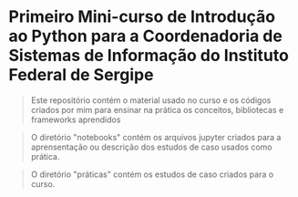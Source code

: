 # Primeiro Mini-curso de Introdução ao Python para a Coordenadoria de Sistemas de Informação do Instituto Federal de Sergipe

> Este repositório contém o material usado no curso e os códigos criados por mim para ensinar na prática os conceitos, bibliotecas e frameworks aprendidos

> O diretório "notebooks" contém os arquivos jupyter criados para a aprensentação ou descrição dos estudos de caso usados como prática.

> O diretório "práticas" contém os estudos de caso criados para o curso.
